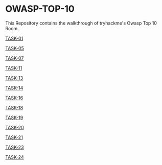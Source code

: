 # OWASP-TOP-10
This Repository contains the walkthrough of tryhackme's Owasp Top 10 Room.

[TASK-01](https://github.com/effaaykhan/OWASP-TOP-10/blob/main/Task-1%3A%20Introduction)


[TASK-05](https://github.com/effaaykhan/OWASP-TOP-10/blob/main/Task-5%20COMMAND%20INJECTION)


[TASK-07](https://github.com/effaaykhan/OWASP-TOP-10/blob/main/TASK-7%3A%20Broken%20Authentication)


[TASK-11](https://github.com/effaaykhan/OWASP-TOP-10/blob/main/Task-11%3A%20Sensitive%20Data%20Exposure)


[TASK-13](https://github.com/effaaykhan/OWASP-TOP-10/blob/main/Task-13%3A%20XML%20Entity)


[TASK-14](https://github.com/effaaykhan/OWASP-TOP-10/blob/main/Task-14%3A%20XML%20External%20Entity%20-%20DTD)


[TASK-16](https://github.com/effaaykhan/OWASP-TOP-10-Tryhackme-/blob/main/Task-16%3A%20XML%20External%20Entity%20-%20Exploiting)


[TASK-18](https://github.com/effaaykhan/OWASP-TOP-10-Tryhackme-/blob/main/Task-18%3A%20Broken%20Access%20Control%20(IDOR%20Challenge))


[TASK-19](https://github.com/effaaykhan/OWASP-TOP-10-Tryhackme-/blob/main/Task-19%3A%20Security%20Misconfiguration)


[TASK-20](https://github.com/effaaykhan/OWASP-TOP-10-Tryhackme-/blob/main/Task-20%3A%20Cross-Site%20Scripting)


[TASK-21](https://github.com/effaaykhan/OWASP-TOP-10-Tryhackme-/blob/main/Task-21%3A%20Insecure%20Deserialization)


[TASK-23](https://github.com/effaaykhan/OWASP-TOP-10-Tryhackme-/blob/main/Task-23%3A%20Insecure%20Deserialization%20-%20Deserialization)


[TASK-24](https://github.com/effaaykhan/OWASP-TOP-10-Tryhackme-/blob/main/Task-24%3A%20Insecure%20Deserialization%20-%20Cookies)



